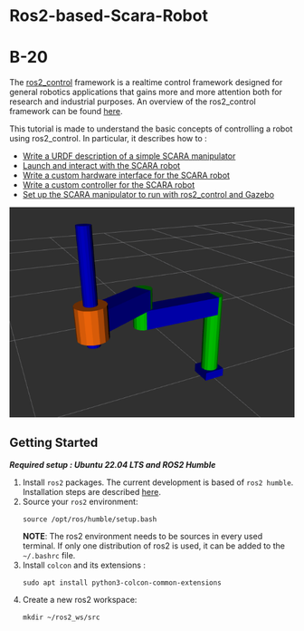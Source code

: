 # Ros2-based-Scara-Robot
# B-20
The [ros2_control](https://control.ros.org) framework is a realtime control framework designed for general robotics applications that gains more and more attention both for research and industrial purposes. An overview of the ros2_control framework can be found [here](resources/r2c_overview.md).

This tutorial is made to understand the basic concepts of controlling a robot using ros2_control. In particular, it describes how to :
- [Write a URDF description of a simple SCARA manipulator](resources/urdf_tutorial.md)
- [Launch and interact with the SCARA robot](resources/launch_tutorial.md) 
- [Write a custom hardware interface for the SCARA robot](resources/hardware_tutorial.md)
- [Write a custom controller for the SCARA robot](resources/controller_tutorial.md)
- [Set up the SCARA manipulator to run with ros2_control and Gazebo](resources/gazebo_tutorial.md)

![scara model](resources/scara_model.png)

## Getting Started
***Required setup : Ubuntu 22.04 LTS and ROS2 Humble***

1.  Install `ros2` packages. The current development is based of `ros2 humble`. Installation steps are described [here](https://docs.ros.org/en/humble/Installation.html).
2. Source your `ros2` environment:
    ```shell
    source /opt/ros/humble/setup.bash
    ```
    **NOTE**: The ros2 environment needs to be sources in every used terminal. If only one distribution of ros2 is used, it can be added to the `~/.bashrc` file.
3. Install `colcon` and its extensions :
    ```shell
    sudo apt install python3-colcon-common-extensions
     ```
3. Create a new ros2 workspace:
    ```shell
    mkdir ~/ros2_ws/src
    ```
